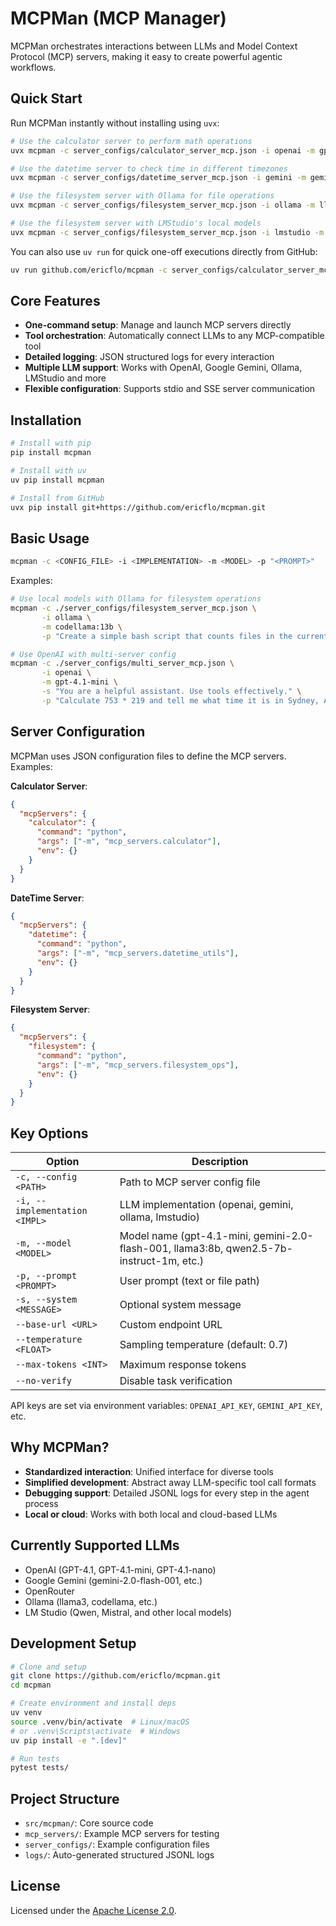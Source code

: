 # MCPMan (MCP Manager)

MCPMan orchestrates interactions between LLMs and Model Context Protocol (MCP) servers, making it easy to create powerful agentic workflows.

## Quick Start

Run MCPMan instantly without installing using `uvx`:

```bash
# Use the calculator server to perform math operations
uvx mcpman -c server_configs/calculator_server_mcp.json -i openai -m gpt-4.1-mini -p "What is 1567 * 329 and then divide by 58?"

# Use the datetime server to check time in different timezones
uvx mcpman -c server_configs/datetime_server_mcp.json -i gemini -m gemini-2.0-flash-001 -p "What time is it right now in Tokyo, London, and New York?"

# Use the filesystem server with Ollama for file operations
uvx mcpman -c server_configs/filesystem_server_mcp.json -i ollama -m llama3:8b -p "Create a file called example.txt with a sample Python function, then read it back to me"

# Use the filesystem server with LMStudio's local models
uvx mcpman -c server_configs/filesystem_server_mcp.json -i lmstudio -m qwen2.5-7b-instruct-1m -p "Create a simple JSON file with sample data and read it back to me"
```

You can also use `uv run` for quick one-off executions directly from GitHub:

```bash
uv run github.com/ericflo/mcpman -c server_configs/calculator_server_mcp.json -i openai -m gpt-4.1-mini -p "What is 256 * 432?"
```

## Core Features

- **One-command setup**: Manage and launch MCP servers directly
- **Tool orchestration**: Automatically connect LLMs to any MCP-compatible tool
- **Detailed logging**: JSON structured logs for every interaction
- **Multiple LLM support**: Works with OpenAI, Google Gemini, Ollama, LMStudio and more
- **Flexible configuration**: Supports stdio and SSE server communication

## Installation

```bash
# Install with pip
pip install mcpman

# Install with uv
uv pip install mcpman

# Install from GitHub
uvx pip install git+https://github.com/ericflo/mcpman.git
```

## Basic Usage

```bash
mcpman -c <CONFIG_FILE> -i <IMPLEMENTATION> -m <MODEL> -p "<PROMPT>"
```

Examples:

```bash
# Use local models with Ollama for filesystem operations
mcpman -c ./server_configs/filesystem_server_mcp.json \
       -i ollama \
       -m codellama:13b \
       -p "Create a simple bash script that counts files in the current directory and save it as count.sh"

# Use OpenAI with multi-server config
mcpman -c ./server_configs/multi_server_mcp.json \
       -i openai \
       -m gpt-4.1-mini \
       -s "You are a helpful assistant. Use tools effectively." \
       -p "Calculate 753 * 219 and tell me what time it is in Sydney, Australia"
```

## Server Configuration

MCPMan uses JSON configuration files to define the MCP servers. Examples:

**Calculator Server**:
```json
{
  "mcpServers": {
    "calculator": {
      "command": "python",
      "args": ["-m", "mcp_servers.calculator"],
      "env": {}
    }
  }
}
```

**DateTime Server**:
```json
{
  "mcpServers": {
    "datetime": {
      "command": "python",
      "args": ["-m", "mcp_servers.datetime_utils"],
      "env": {}
    }
  }
}
```

**Filesystem Server**:
```json
{
  "mcpServers": {
    "filesystem": {
      "command": "python",
      "args": ["-m", "mcp_servers.filesystem_ops"],
      "env": {}
    }
  }
}
```

## Key Options

| Option | Description |
|--------|-------------|
| `-c, --config <PATH>` | Path to MCP server config file |
| `-i, --implementation <IMPL>` | LLM implementation (openai, gemini, ollama, lmstudio) |
| `-m, --model <MODEL>` | Model name (gpt-4.1-mini, gemini-2.0-flash-001, llama3:8b, qwen2.5-7b-instruct-1m, etc.) |
| `-p, --prompt <PROMPT>` | User prompt (text or file path) |
| `-s, --system <MESSAGE>` | Optional system message |
| `--base-url <URL>` | Custom endpoint URL |
| `--temperature <FLOAT>` | Sampling temperature (default: 0.7) |
| `--max-tokens <INT>` | Maximum response tokens |
| `--no-verify` | Disable task verification |

API keys are set via environment variables: `OPENAI_API_KEY`, `GEMINI_API_KEY`, etc.

## Why MCPMan?

- **Standardized interaction**: Unified interface for diverse tools
- **Simplified development**: Abstract away LLM-specific tool call formats
- **Debugging support**: Detailed JSONL logs for every step in the agent process 
- **Local or cloud**: Works with both local and cloud-based LLMs

## Currently Supported LLMs

- OpenAI (GPT-4.1, GPT-4.1-mini, GPT-4.1-nano)
- Google Gemini (gemini-2.0-flash-001, etc.)
- OpenRouter
- Ollama (llama3, codellama, etc.)
- LM Studio (Qwen, Mistral, and other local models)

## Development Setup

```bash
# Clone and setup
git clone https://github.com/ericflo/mcpman.git
cd mcpman

# Create environment and install deps
uv venv
source .venv/bin/activate  # Linux/macOS
# or .venv\Scripts\activate  # Windows
uv pip install -e ".[dev]"

# Run tests
pytest tests/
```

## Project Structure

- `src/mcpman/`: Core source code
- `mcp_servers/`: Example MCP servers for testing
- `server_configs/`: Example configuration files
- `logs/`: Auto-generated structured JSONL logs

## License

Licensed under the [Apache License 2.0](LICENSE).